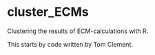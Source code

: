 # cluster_ECMs
Clustering the results of ECM-calculations with R.

This starts by code written by Tom Clement.
